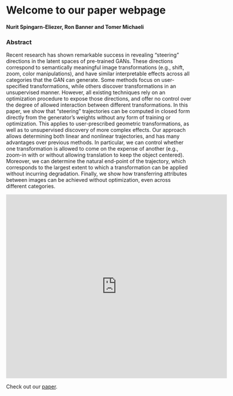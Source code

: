 # Welcome to our paper webpage

#### Nurit Spingarn-Eliezer, Ron Banner and Tomer Michaeli

### Abstract

Recent research has shown remarkable success in revealing “steering” directions
in the latent spaces of pre-trained GANs. These directions correspond to semantically meaningful image transformations (e.g., shift, zoom, color manipulations),
and have similar interpretable effects across all categories that the GAN can generate. Some methods focus on user-specified transformations, while others discover
transformations in an unsupervised manner. However, all existing techniques rely
on an optimization procedure to expose those directions, and offer no control over
the degree of allowed interaction between different transformations. In this paper,
we show that “steering” trajectories can be computed in closed form directly from
the generator’s weights without any form of training or optimization. This applies
to user-prescribed geometric transformations, as well as to unsupervised discovery
of more complex effects. Our approach allows determining both linear and nonlinear trajectories, and has many advantages over previous methods. In particular,
we can control whether one transformation is allowed to come on the expense of
another (e.g., zoom-in with or without allowing translation to keep the object centered). Moreover, we can determine the natural end-point of the trajectory, which
corresponds to the largest extent to which a transformation can be applied without incurring degradation. Finally, we show how transferring attributes between
images can be achieved without optimization, even across different categories.


<embed src="https://github.com/nsping13/GAN-steerability-without-optimization-/blob/gh-pages/teaser.pdf" width="600" height="500" alt="pdf" pluginspage="http://www.adobe.com/products/acrobat/readstep2.html">





Check out our [paper](https://github.com/nsping13/GAN-steerability-without-optimization-/blob/main).


